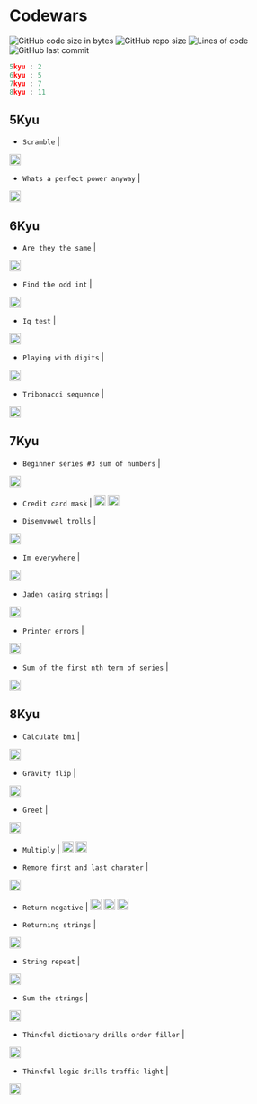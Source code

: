 # Codewars

![GitHub code size in bytes](https://img.shields.io/github/languages/code-size/Sigmanificient/codewars)
![GitHub repo size](https://img.shields.io/github/repo-size/Sigmanificient/codewars)
![Lines of code](https://img.shields.io/tokei/lines/github/Sigmanificient/codewars)
![GitHub last commit](https://img.shields.io/github/last-commit/Sigmanificient/codewars)
```c
5kyu : 2
6kyu : 5
7kyu : 7
8kyu : 11
```

## 5Kyu

 -  `Scramble` |
  <img src="https://github.com/Sigmanificient/Sigmanificient/blob/master/languages_icons/py.png" height="20px">

 -  `Whats a perfect power anyway` |
  <img src="https://github.com/Sigmanificient/Sigmanificient/blob/master/languages_icons/py.png" height="20px">

## 6Kyu

 -  `Are they the same` |
  <img src="https://github.com/Sigmanificient/Sigmanificient/blob/master/languages_icons/py.png" height="20px">

 -  `Find the odd int` |
  <img src="https://github.com/Sigmanificient/Sigmanificient/blob/master/languages_icons/py.png" height="20px">

 -  `Iq test` |
  <img src="https://github.com/Sigmanificient/Sigmanificient/blob/master/languages_icons/py.png" height="20px">

 -  `Playing with digits` |
  <img src="https://github.com/Sigmanificient/Sigmanificient/blob/master/languages_icons/py.png" height="20px">

 -  `Tribonacci sequence` |
  <img src="https://github.com/Sigmanificient/Sigmanificient/blob/master/languages_icons/py.png" height="20px">

## 7Kyu

 -  `Beginner series #3 sum of numbers` |
  <img src="https://github.com/Sigmanificient/Sigmanificient/blob/master/languages_icons/py.png" height="20px">

 -  `Credit card mask` |
  <img src="https://github.com/Sigmanificient/Sigmanificient/blob/master/languages_icons/js.png" height="20px"> <img src="https://github.com/Sigmanificient/Sigmanificient/blob/master/languages_icons/py.png" height="20px">

 -  `Disemvowel trolls` |
  <img src="https://github.com/Sigmanificient/Sigmanificient/blob/master/languages_icons/py.png" height="20px">

 -  `Im everywhere` |
  <img src="https://github.com/Sigmanificient/Sigmanificient/blob/master/languages_icons/py.png" height="20px">

 -  `Jaden casing strings` |
  <img src="https://github.com/Sigmanificient/Sigmanificient/blob/master/languages_icons/py.png" height="20px">

 -  `Printer errors` |
  <img src="https://github.com/Sigmanificient/Sigmanificient/blob/master/languages_icons/py.png" height="20px">

 -  `Sum of the first nth term of series` |
  <img src="https://github.com/Sigmanificient/Sigmanificient/blob/master/languages_icons/py.png" height="20px">

## 8Kyu

 -  `Calculate bmi` |
  <img src="https://github.com/Sigmanificient/Sigmanificient/blob/master/languages_icons/py.png" height="20px">

 -  `Gravity flip` |
  <img src="https://github.com/Sigmanificient/Sigmanificient/blob/master/languages_icons/py.png" height="20px">

 -  `Greet` |
  <img src="https://github.com/Sigmanificient/Sigmanificient/blob/master/languages_icons/py.png" height="20px">

 -  `Multiply` |
  <img src="https://github.com/Sigmanificient/Sigmanificient/blob/master/languages_icons/py.png" height="20px"> <img src="https://github.com/Sigmanificient/Sigmanificient/blob/master/languages_icons/sql.png" height="20px">

 -  `Remore first and last charater` |
  <img src="https://github.com/Sigmanificient/Sigmanificient/blob/master/languages_icons/py.png" height="20px">

 -  `Return negative` |
  <img src="https://github.com/Sigmanificient/Sigmanificient/blob/master/languages_icons/js.png" height="20px"> <img src="https://github.com/Sigmanificient/Sigmanificient/blob/master/languages_icons/php.png" height="20px"> <img src="https://github.com/Sigmanificient/Sigmanificient/blob/master/languages_icons/py.png" height="20px">

 -  `Returning strings` |
  <img src="https://github.com/Sigmanificient/Sigmanificient/blob/master/languages_icons/sql.png" height="20px">

 -  `String repeat` |
  <img src="https://github.com/Sigmanificient/Sigmanificient/blob/master/languages_icons/py.png" height="20px">

 -  `Sum the strings` |
  <img src="https://github.com/Sigmanificient/Sigmanificient/blob/master/languages_icons/py.png" height="20px">

 -  `Thinkful dictionary drills order filler` |
  <img src="https://github.com/Sigmanificient/Sigmanificient/blob/master/languages_icons/py.png" height="20px">

 -  `Thinkful logic drills traffic light` |
  <img src="https://github.com/Sigmanificient/Sigmanificient/blob/master/languages_icons/py.png" height="20px">

